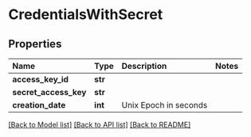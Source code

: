 # CredentialsWithSecret

## Properties

| Name | Type | Description | Notes |
| :--- | :--- | :--- | :--- |
| **access\_key\_id** | **str** |  |  |
| **secret\_access\_key** | **str** |  |  |
| **creation\_date** | **int** | Unix Epoch in seconds |  |

[\[Back to Model list\]](../#documentation-for-models) [\[Back to API list\]](../#documentation-for-api-endpoints) [\[Back to README\]](../)

